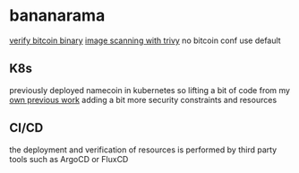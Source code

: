 # bananarama

[verify bitcoin binary](https://github.com/bitcoin/bitcoin/blob/master/contrib/verify-binaries/README.md)
[image scanning with trivy](https://aquasecurity.github.io/trivy/v0.17.2/installation/)
no bitcoin conf use default

## K8s
previously deployed namecoin in kubernetes so lifting a bit of code from my [own previous work](https://github.com/ekhaydarov/home-k8s/tree/master/home/nmc/templates)
adding a bit more security constraints and resources

## CI/CD
the deployment and verification of resources is performed by third party tools such as ArgoCD or FluxCD